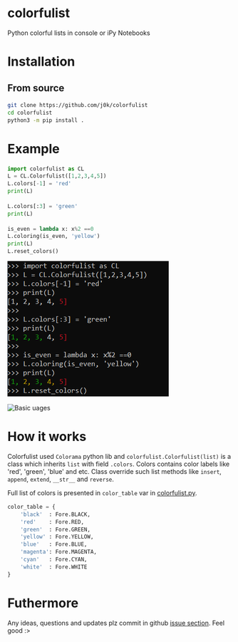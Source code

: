 # colorfulist
Python colorful lists in console or iPy Notebooks

# Installation
## From source
```bash
git clone https://github.com/j0k/colorfulist
cd colorfulist
python3 -m pip install .
```

# Example

```python
import colorfulist as CL
L = CL.Colorfulist([1,2,3,4,5])
L.colors[-1] = 'red'
print(L)

L.colors[:3] = 'green'
print(L)

is_even = lambda x: x%2 ==0
L.coloring(is_even, 'yellow')
print(L)
L.reset_colors()
```
![Example](media/example.png)

![Basic uages](media/basics.gif)

# How it works

Colorfulist used `Colorama` python lib and `colorfulist.Colorfulist(list)` is a class which
inherits `list` with field `.colors`. Colors contains color labels like 'red', 'green', 'blue' and etc. Class override such list methods like `insert`, `append`, `extend`, `__str__` and
`reverse`.

Full list of colors is presented in `color_table` var in [colorfulist.py](https://github.com/j0k/colorfulist/blob/main/src/colorfulist/colorfulist.py).

```python
color_table = {
    'black'  : Fore.BLACK,
    'red'    : Fore.RED,
    'green'  : Fore.GREEN,
    'yellow' : Fore.YELLOW,
    'blue'   : Fore.BLUE,
    'magenta': Fore.MAGENTA,
    'cyan'   : Fore.CYAN,
    'white'  : Fore.WHITE
}
```

# Futhermore

Any ideas, questions and updates plz commit in github [issue section](https://github.com/j0k/colorfulist/issues). Feel good :>
